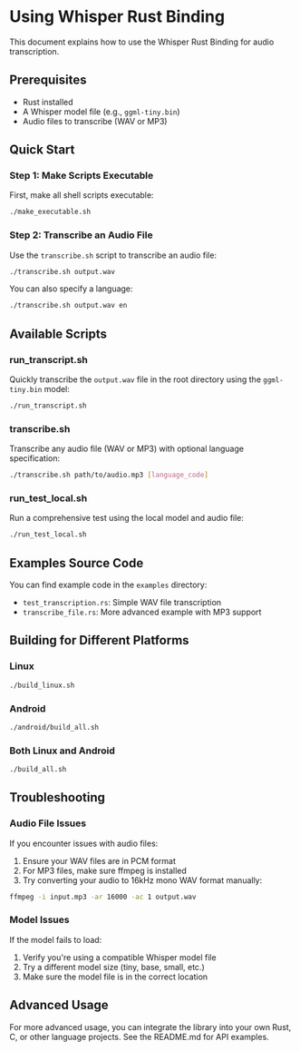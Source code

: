 # Using Whisper Rust Binding

This document explains how to use the Whisper Rust Binding for audio transcription.

## Prerequisites

- Rust installed
- A Whisper model file (e.g., `ggml-tiny.bin`)
- Audio files to transcribe (WAV or MP3)

## Quick Start

### Step 1: Make Scripts Executable

First, make all shell scripts executable:

```bash
./make_executable.sh
```

### Step 2: Transcribe an Audio File

Use the `transcribe.sh` script to transcribe an audio file:

```bash
./transcribe.sh output.wav
```

You can also specify a language:

```bash
./transcribe.sh output.wav en
```

## Available Scripts

### run_transcript.sh

Quickly transcribe the `output.wav` file in the root directory using the `ggml-tiny.bin` model:

```bash
./run_transcript.sh
```

### transcribe.sh

Transcribe any audio file (WAV or MP3) with optional language specification:

```bash
./transcribe.sh path/to/audio.mp3 [language_code]
```

### run_test_local.sh

Run a comprehensive test using the local model and audio file:

```bash
./run_test_local.sh
```

## Examples Source Code

You can find example code in the `examples` directory:

- `test_transcription.rs`: Simple WAV file transcription
- `transcribe_file.rs`: More advanced example with MP3 support

## Building for Different Platforms

### Linux

```bash
./build_linux.sh
```

### Android

```bash
./android/build_all.sh
```

### Both Linux and Android

```bash
./build_all.sh
```

## Troubleshooting

### Audio File Issues

If you encounter issues with audio files:

1. Ensure your WAV files are in PCM format
2. For MP3 files, make sure ffmpeg is installed
3. Try converting your audio to 16kHz mono WAV format manually:

```bash
ffmpeg -i input.mp3 -ar 16000 -ac 1 output.wav
```

### Model Issues

If the model fails to load:

1. Verify you're using a compatible Whisper model file
2. Try a different model size (tiny, base, small, etc.)
3. Make sure the model file is in the correct location

## Advanced Usage

For more advanced usage, you can integrate the library into your own Rust, C, or other language projects. See the README.md for API examples.

